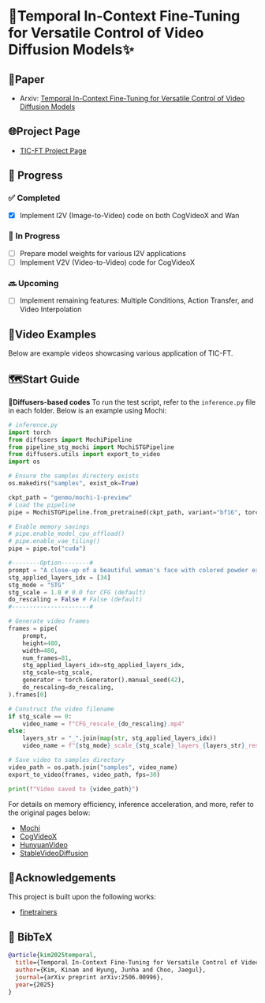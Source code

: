 # 🚀Temporal In-Context Fine-Tuning for Versatile Control of Video Diffusion Models✨

## 📑Paper
- Arxiv: [Temporal In-Context Fine-Tuning for Versatile Control of Video Diffusion Models](https://arxiv.org/abs/2506.00996)

## 🌐Project Page
- [TIC-FT Project Page](https://kinam0252.github.io/TIC-FT/)

## 🚧 Progress

### ✅ Completed
- [x] Implement I2V (Image-to-Video) code on both CogVideoX and Wan

### 🔄 In Progress
- [ ] Prepare model weights for various I2V applications
- [ ] Implement V2V (Video-to-Video) code for CogVideoX

### 🔜 Upcoming
- [ ] Implement remaining features: Multiple Conditions, Action Transfer, and Video Interpolation



## 🎥Video Examples
Below are example videos showcasing various application of TIC-FT.

## 🗺️Start Guide
🧪**Diffusers-based codes**
   To run the test script, refer to the `inference.py` file in each folder. Below is an example using Mochi:
   
   ```python
   # inference.py
   import torch
   from diffusers import MochiPipeline
   from pipeline_stg_mochi import MochiSTGPipeline
   from diffusers.utils import export_to_video
   import os
   
   # Ensure the samples directory exists
   os.makedirs("samples", exist_ok=True)
   
   ckpt_path = "genmo/mochi-1-preview"
   # Load the pipeline
   pipe = MochiSTGPipeline.from_pretrained(ckpt_path, variant="bf16", torch_dtype=torch.bfloat16)
   
   # Enable memory savings
   # pipe.enable_model_cpu_offload()
   # pipe.enable_vae_tiling()
   pipe = pipe.to("cuda")
   
   #--------Option--------#
   prompt = "A close-up of a beautiful woman's face with colored powder exploding around her, creating an abstract splash of vibrant hues, realistic style."
   stg_applied_layers_idx = [34]
   stg_mode = "STG"
   stg_scale = 1.0 # 0.0 for CFG (default)
   do_rescaling = False # False (default)
   #----------------------#
   
   # Generate video frames
   frames = pipe(
       prompt, 
       height=480,
       width=480,
       num_frames=81,
       stg_applied_layers_idx=stg_applied_layers_idx,
       stg_scale=stg_scale,
       generator = torch.Generator().manual_seed(42),
       do_rescaling=do_rescaling,
   ).frames[0]
   
   # Construct the video filename
   if stg_scale == 0:
       video_name = f"CFG_rescale_{do_rescaling}.mp4"
   else:
       layers_str = "_".join(map(str, stg_applied_layers_idx))
       video_name = f"{stg_mode}_scale_{stg_scale}_layers_{layers_str}_rescale_{do_rescaling}.mp4"
   
   # Save video to samples directory
   video_path = os.path.join("samples", video_name)
   export_to_video(frames, video_path, fps=30)
   
   print(f"Video saved to {video_path}")
   ```
   For details on memory efficiency, inference acceleration, and more, refer to the original pages below:
   - [Mochi](https://huggingface.co/genmo/mochi-1-preview)
   - [CogVideoX](https://huggingface.co/docs/diffusers/en/api/pipelines/cogvideox)
   - [HunyuanVideo](https://huggingface.co/docs/diffusers/main/api/pipelines/hunyuan_video)
   - [StableVideoDiffusion](https://huggingface.co/docs/diffusers/en/using-diffusers/svd)


## 🙏Acknowledgements
This project is built upon the following works:
- [finetrainers](https://github.com/a-r-r-o-w/finetrainers)

## 📖 BibTeX

```bibtex
@article{kim2025temporal,
  title={Temporal In-Context Fine-Tuning for Versatile Control of Video Diffusion Models},
  author={Kim, Kinam and Hyung, Junha and Choo, Jaegul},
  journal={arXiv preprint arXiv:2506.00996},
  year={2025}
}


